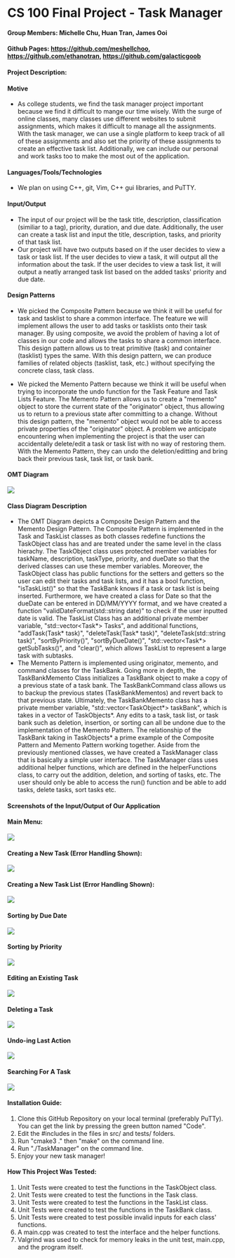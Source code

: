 # CS 100 Final Project - Task Manager
#### Group Members: Michelle Chu, Huan Tran, James Ooi
#### Github Pages: https://github.com/meshellchoo, https://github.com/ethanotran, https://github.com/galacticgoob
#### Project Description: 
#### Motive
  - As college students, we find the task manager project important because we find it difficult to mange our time wisely. With the surge of online classes, many classes use different websites to submit assignments, which makes it difficult to manage all the assignments. With the task manager, we can use a single platform to keep track of all of these assignments and also set the priority of these assignments to create an effective task list. Additionally, we can include our personal and work tasks too to make the most out of the application.
#### Languages/Tools/Technologies
  - We plan on using C++, git, Vim, C++ gui libraries, and PuTTY. 
#### Input/Output
  - The input of our project will be the task title, description, classification (similiar to a tag), priority, duration, and due date. Additionally, the user can create a task list and input the title, description, tasks, and priority of that task list.
  - Our project will have two outputs based on if the user decides to view a task or task list. If the user decides to view a task, it will output all the information about the task. If the user decides to view a task list, it will output a neatly arranged task list based on the added tasks' priority and due date.
#### Design Patterns
  - We picked the Composite Pattern because we think it will be useful for task and tasklist to share a common interface. The feature we will implement allows the user to add tasks or tasklists onto their task manager. By using composite, we avoid the problem of having a lot of classes in our code and allows the tasks to share a common interface. This design pattern allows us to treat primitive (task) and container (tasklist) types the same. With this design pattern, we can produce families of related objects (tasklist, task, etc.) without specifying the concrete class, task class.

  - We picked the Memento Pattern because we think it will be useful when trying to incorporate the undo function for the Task Feature and Task Lists Feature. The Memento Pattern allows us to create a "memento" object to store the current state of the "originator" object, thus allowing us to return to a previous state after committing to a change. Without this design pattern, the "memento" object would not be able to access private properties of the "originator" object. A problem we anticipate encountering when implementing the project is that the user can accidentally delete/edit a task or task list with no way of restoring them. With the Memento Pattern, they can undo the deletion/editting and bring back their previous task, task list, or task bank.


#### OMT Diagram

![](CS100%20Final%20Project%20OMT.jpg)

#### Class Diagram Description

  - The OMT Diagram depicts a Composite Design Pattern and the Memento Design Pattern. The Composite Pattern is implemented in the Task and TaskList classes as both classes redefine functions the TaskObject class has and are treated under the same level in the class hierachy. The TaskObject class uses protected member variables for taskName, description, taskType, priority, and dueDate so that the derived classes can use these member variables. Moreover, the TaskObject class has public functions for the setters and getters so the user can edit their tasks and task lists, and it has a bool function, "isTaskList()" so that the TaskBank knows if a task or task list is being inserted. Furthermore, we have created a class for Date so that the dueDate can be entered in DD/MM/YYYY format, and we have created a function "validDateFormat(std::string date)" to check if the user inputted date is valid. The TaskList Class has an additional private member variable, "std::vector<Task*> Tasks", and additional functions, "addTask(Task* task)", "deleteTask(Task* task)", "deleteTask(std::string task)", "sortByPriority()", "sortByDueDate()", "std::vector<Task*> getSubTasks()", and "clear()", which allows TaskList to represent a large task with subtasks.
  - The Memento Pattern is implemented using originator, memento, and command classes for the TaskBank. Going more in depth, the TaskBankMemento Class initializes a TaskBank object to make a copy of a previous state of a task bank. The TaskBankCommand class allows us to backup the previous states (TaskBankMementos) and revert back to that previous state. Ultimately, the TaskBankMemento class has a private member variable, "std::vector<TaskObject*> taskBank", which is takes in a vector of TaskObjects*. Any edits to a task, task list, or task bank such as deletion, insertion, or sorting can all be undone due to the implementation of the Memento Pattern. The relationship of the TaskBank taking in TaskObjects* a prime example of the Composite Pattern and Memento Pattern working together. Aside from the previously mentioned classes, we have created a TaskManager class that is basically a simple user interface. The TaskManager class uses additional helper functions, which are defined in the helperFunctions class, to carry out the addition, deletion, and sorting of tasks, etc. The user should only be able to access the run() function and be able to add tasks, delete tasks, sort tasks etc.

#### Screenshots of the Input/Output of Our Application
#### Main Menu:
![](ss1.PNG)
#### Creating a New Task (Error Handling Shown):
![](ss2.png)
#### Creating a New Task List (Error Handling Shown):
![](ss3.png)
#### Sorting by Due Date
![](ss4.png)
#### Sorting by Priority
![](ss5.png)
#### Editing an Existing Task
![](ss6.png)
#### Deleting a Task
![](ss7.png)
#### Undo-ing Last Action 
![](ss8.png)
#### Searching For A Task
![](ss9.png)

####  Installation Guide:
1. Clone this GitHub Repository on your local terminal (preferably PuTTy). You can get the link by pressing the green button named "Code".
2. Edit the #includes in the files in src/ and tests/ folders. 
3. Run "cmake3 ." then "make" on the command line.
4. Run "./TaskManager" on the command line.
5. Enjoy your new task manager!

#### How This Project Was Tested:
1. Unit Tests were created to test the functions in the TaskObject class.
2. Unit Tests were created to test the functions in the Task class.
3. Unit Tests were created to test the functions in the TaskList class.
4. Unit Tests were created to test the functions in the TaskBank class.
5. Unit Tests were created to test possible invalid inputs for each class' functions.
6. A main.cpp was created to test the interface and the helper functions.
7. Valgrind was used to check for memory leaks in the unit test, main.cpp, and the program itself.

